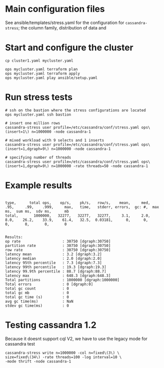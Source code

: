 # Main configuration files

See ansible/templates/stress.yaml for the configuration for `cassandra-stress`; the column family, distribution of data
and

# Start and configure the cluster

```
cp cluster1.yaml mycluster.yaml

ops mycluster.yaml terraform plan
ops mycluster.yaml terraform apply
ops mycluster.yaml play ansible/setup.yaml

```


# Run stress tests

```
# ssh on the bastion where the stress configurations are located
ops mycluster.yaml ssh bastion

# insert one million rows
cassandra-stress user profile=/etc/cassandra/conf/stress.yaml ops\(insert=1\) n=1000000 -node cassandra-1

# mixed workload with 9 selects and 1 inserts
cassandra-stress user profile=/etc/cassandra/conf/stress.yaml ops\(insert=1,dgraph=9\) n=1000000 -node cassandra-1

# specifying number of threads
cassandra-stress user profile=/etc/cassandra/conf/stress.yaml ops\(insert=1,dgraph=9\) n=1000000 -rate threads=50 -node cassandra-1
```

# Example results

```

type,      total ops,    op/s,    pk/s,   row/s,    mean,     med,     .95,     .99,    .999,     max,   time,   stderr, errors,  gc: #,  max ms,  sum ms,  sdv ms,      mb
total,       1000000,   32277,   32277,   32277,     3.1,     2.0,     8.0,    26.2,    33.9,    61.4,   32.5,  0.03181,      0,      0,       0,       0,       0,       0


Results:
op rate                   : 30750 [dgraph:30750]
partition rate            : 30750 [dgraph:30750]
row rate                  : 30750 [dgraph:30750]
latency mean              : 3.2 [dgraph:3.2]
latency median            : 2.0 [dgraph:2.0]
latency 95th percentile   : 7.3 [dgraph:7.3]
latency 99th percentile   : 19.3 [dgraph:19.3]
latency 99.9th percentile : 88.7 [dgraph:88.7]
latency max               : 648.3 [dgraph:648.3]
Total partitions          : 1000000 [dgraph:1000000]
Total errors              : 0 [dgraph:0]
total gc count            : 0
total gc mb               : 0
total gc time (s)         : 0
avg gc time(ms)           : NaN
stdev gc time(ms)         : 0
```

# Testing cassandra 1.2

Because it doesnt support cql V2, we have to use the legacy mode for cassandra test

```
cassandra-stress write n=1000000 -col n=fixed\(3\) \
size=fixed\(34\) -rate threads=100 -log interval=10 \
-mode thrift -node cassandra-1
```



